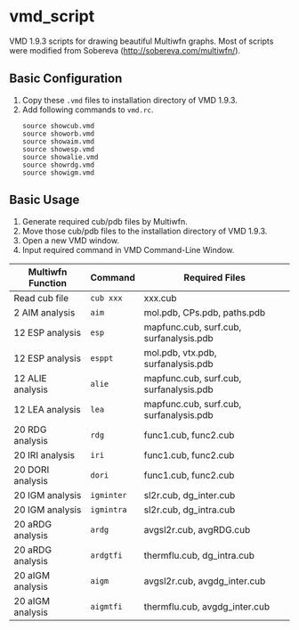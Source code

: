 # vmd_script
VMD 1.9.3 scripts for drawing beautiful Multiwfn graphs. Most of scripts were modified from Sobereva (http://sobereva.com/multiwfn/).

## Basic Configuration
1. Copy these `.vmd` files to installation directory of VMD 1.9.3.
2. Add following commands to `vmd.rc`.
    ```
    source showcub.vmd
    source showorb.vmd
    source showaim.vmd
    source showesp.vmd
    source showalie.vmd
    source showrdg.vmd
    source showigm.vmd
    ```

## Basic Usage
1. Generate required cub/pdb files by Multiwfn.
2. Move those cub/pdb files to the installation directory of VMD 1.9.3.
3. Open a new VMD window.
4. Input required command in VMD Command-Line Window.

| Multiwfn Function  | Command      | Required Files                            |
| ------------------ | ------------ | ----------------------------------------- |
| Read cub file      | `cub xxx`    | xxx.cub                                   |
| 2  AIM analysis    | `aim`        | mol.pdb, CPs.pdb, paths.pdb               |
| 12 ESP analysis    | `esp`        | mapfunc.cub, surf.cub, surfanalysis.pdb   |
| 12 ESP analysis    | `esppt`      | mol.pdb, vtx.pdb, surfanalysis.pdb        |
| 12 ALIE analysis   | `alie`       | mapfunc.cub, surf.cub, surfanalysis.pdb   |
| 12 LEA analysis    | `lea`        | mapfunc.cub, surf.cub, surfanalysis.pdb   |
| 20 RDG analysis    | `rdg`        | func1.cub, func2.cub                      |
| 20 IRI analysis    | `iri`        | func1.cub, func2.cub                      |
| 20 DORI analysis   | `dori`       | func1.cub, func2.cub                      |
| 20 IGM analysis    | `igminter`   | sl2r.cub, dg_inter.cub                    |
| 20 IGM analysis    | `igmintra`   | sl2r.cub, dg_intra.cub                    |
| 20 aRDG analysis   | `ardg`       | avgsl2r.cub, avgRDG.cub                   |
| 20 aRDG analysis   | `ardgtfi`    | thermflu.cub, dg_intra.cub                |
| 20 aIGM analysis   | `aigm`       | avgsl2r.cub, avgdg_inter.cub              |
| 20 aIGM analysis   | `aigmtfi`    | thermflu.cub, avgdg_inter.cub             |